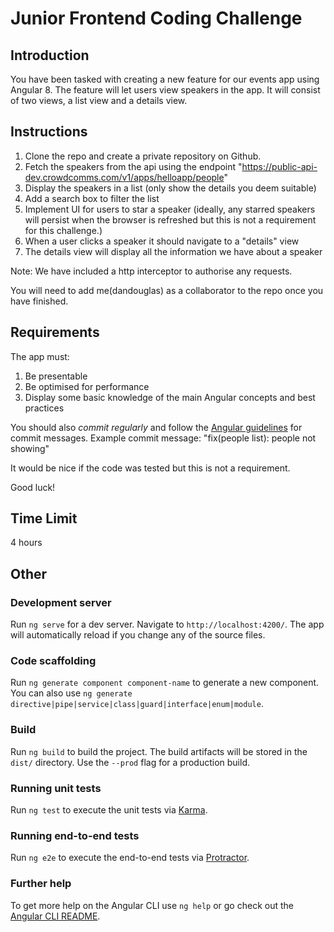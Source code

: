 # Junior Frontend Coding Challenge

## Introduction

You have been tasked with creating a new feature for our events app using Angular 8.  The feature will let users view speakers in the app.
It will consist of two views, a list view and a details view.

## Instructions

1. Clone the repo and create a private repository on Github.
2. Fetch the speakers from the api using the endpoint "https://public-api-dev.crowdcomms.com/v1/apps/helloapp/people"
3. Display the speakers in a list (only show the details you deem suitable)
4. Add a search box to filter the list
5. Implement UI for users to star a speaker (ideally, any starred speakers will persist when the browser is refreshed but this is not a requirement for this challenge.)
6. When a user clicks a speaker it should navigate to a "details" view
7. The details view will display all the information we have about a speaker

Note: We have included a http interceptor to authorise any requests.

You will need to add me(dandouglas) as a collaborator to the repo once you have finished.

## Requirements

The app must:
1. Be presentable
2. Be optimised for performance
3. Display some basic knowledge of the main Angular concepts and best practices
   
You should also *commit regularly* and follow the [Angular guidelines](https://github.com/angular/angular/blob/master/CONTRIBUTING.md#-commit-message-guidelines) for commit messages.  Example commit message: "fix(people list): people not showing"

It would be nice if the code was tested but this is not a requirement.

Good luck!

## Time Limit

4 hours

## Other

### Development server

Run `ng serve` for a dev server. Navigate to `http://localhost:4200/`. The app will automatically reload if you change any of the source files.

### Code scaffolding

Run `ng generate component component-name` to generate a new component. You can also use `ng generate directive|pipe|service|class|guard|interface|enum|module`.

### Build

Run `ng build` to build the project. The build artifacts will be stored in the `dist/` directory. Use the `--prod` flag for a production build.

### Running unit tests

Run `ng test` to execute the unit tests via [Karma](https://karma-runner.github.io).

### Running end-to-end tests

Run `ng e2e` to execute the end-to-end tests via [Protractor](http://www.protractortest.org/).

### Further help

To get more help on the Angular CLI use `ng help` or go check out the [Angular CLI README](https://github.com/angular/angular-cli/blob/master/README.md).

